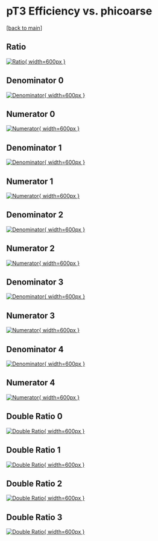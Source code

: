 # pT3 Efficiency vs. phicoarse

[[back to main](./)]



## Ratio

[![Ratio](../mtv/var/pT3_xtr_0_1_eff_phicoarse.png){ width=600px }](../mtv/var/pT3_xtr_0_1_eff_phicoarse.pdf)

## Denominator 0

[![Denominator](../mtv/den/pT3_xtr_0_1_eff_phicoarse_den0.png){ width=600px }](../mtv/den/pT3_xtr_0_1_eff_phicoarse_den0.pdf)

## Numerator 0

[![Numerator](../mtv/num/pT3_xtr_0_1_eff_phicoarse_num0.png){ width=600px }](../mtv/num/pT3_xtr_0_1_eff_phicoarse_num0.pdf)

## Denominator 1

[![Denominator](../mtv/den/pT3_xtr_0_1_eff_phicoarse_den1.png){ width=600px }](../mtv/den/pT3_xtr_0_1_eff_phicoarse_den1.pdf)

## Numerator 1

[![Numerator](../mtv/num/pT3_xtr_0_1_eff_phicoarse_num1.png){ width=600px }](../mtv/num/pT3_xtr_0_1_eff_phicoarse_num1.pdf)

## Denominator 2

[![Denominator](../mtv/den/pT3_xtr_0_1_eff_phicoarse_den2.png){ width=600px }](../mtv/den/pT3_xtr_0_1_eff_phicoarse_den2.pdf)

## Numerator 2

[![Numerator](../mtv/num/pT3_xtr_0_1_eff_phicoarse_num2.png){ width=600px }](../mtv/num/pT3_xtr_0_1_eff_phicoarse_num2.pdf)

## Denominator 3

[![Denominator](../mtv/den/pT3_xtr_0_1_eff_phicoarse_den3.png){ width=600px }](../mtv/den/pT3_xtr_0_1_eff_phicoarse_den3.pdf)

## Numerator 3

[![Numerator](../mtv/num/pT3_xtr_0_1_eff_phicoarse_num3.png){ width=600px }](../mtv/num/pT3_xtr_0_1_eff_phicoarse_num3.pdf)

## Denominator 4

[![Denominator](../mtv/den/pT3_xtr_0_1_eff_phicoarse_den4.png){ width=600px }](../mtv/den/pT3_xtr_0_1_eff_phicoarse_den4.pdf)

## Numerator 4

[![Numerator](../mtv/num/pT3_xtr_0_1_eff_phicoarse_num4.png){ width=600px }](../mtv/num/pT3_xtr_0_1_eff_phicoarse_num4.pdf)

## Double Ratio 0

[![Double Ratio](../mtv/ratio/pT3_xtr_0_1_eff_phicoarse_ratio0.png){ width=600px }](../mtv/ratio/pT3_xtr_0_1_eff_phicoarse_ratio0.pdf)

## Double Ratio 1

[![Double Ratio](../mtv/ratio/pT3_xtr_0_1_eff_phicoarse_ratio1.png){ width=600px }](../mtv/ratio/pT3_xtr_0_1_eff_phicoarse_ratio1.pdf)

## Double Ratio 2

[![Double Ratio](../mtv/ratio/pT3_xtr_0_1_eff_phicoarse_ratio2.png){ width=600px }](../mtv/ratio/pT3_xtr_0_1_eff_phicoarse_ratio2.pdf)

## Double Ratio 3

[![Double Ratio](../mtv/ratio/pT3_xtr_0_1_eff_phicoarse_ratio3.png){ width=600px }](../mtv/ratio/pT3_xtr_0_1_eff_phicoarse_ratio3.pdf)

